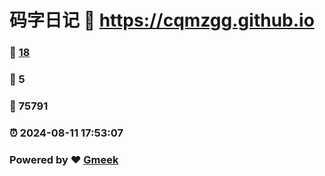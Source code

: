 # 码字日记 :link: https://cqmzgg.github.io 
### :page_facing_up: [18](https://cqmzgg.github.io/tag.html) 
### :speech_balloon: 5 
### :hibiscus: 75791 
### :alarm_clock: 2024-08-11 17:53:07 
### Powered by :heart: [Gmeek](https://github.com/Meekdai/Gmeek)

